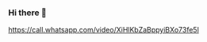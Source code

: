### Hi there 👋
https://call.whatsapp.com/video/XiHlKbZaBppyiBXo73fe5l
<!--
**asper185c22ug185csc029/asper185c22ug185csc029** is a ✨ _special_ ✨ repository because its `README.md` (this file) appears on your GitHub profile.

Here are some ideas to get you started:

- 🔭 I’m currently working on ...
- 🌱 I’m currently learning ...
- 👯 I’m looking to collaborate on ...
- 🤔 I’m looking for help with ...
- 💬 Ask me about ...
- 📫 How to reach me: ...
- 😄 Pronouns: ...
- ⚡ Fun fact: ...
-->
